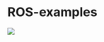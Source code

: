 # ROS-examples

![](https://github.com/astomodynamics/ROS-examples/blob/master/ros2_ws/turtlebot3_navigation_demo.gif)
